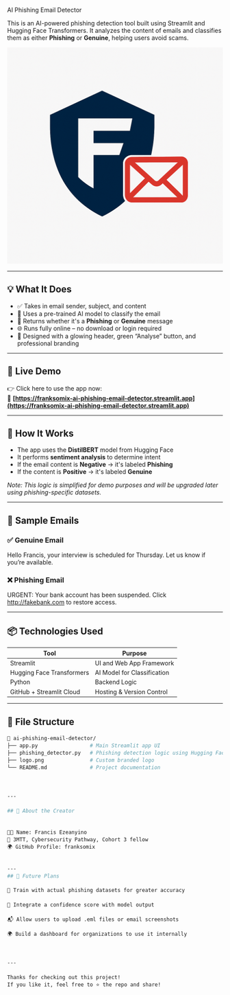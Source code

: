 AI Phishing Email Detector

This is an AI-powered phishing detection tool built using Streamlit and Hugging Face Transformers. It analyzes the content of emails and classifies them as either **Phishing** or **Genuine**, helping users avoid scams.

![App Logo](https://raw.githubusercontent.com/franksomix/ai-phishing-email-detector/main/logo.png)

---

## 💡 What It Does

- ✅ Takes in email sender, subject, and content
- 🧠 Uses a pre-trained AI model to classify the email
- 💬 Returns whether it's a **Phishing** or **Genuine** message
- 🌐 Runs fully online – no download or login required
- 🎨 Designed with a glowing header, green “Analyse” button, and professional branding

---

## 🚀 Live Demo

👉 Click here to use the app now:  
🔗 **[https://franksomix-ai-phishing-email-detector.streamlit.app](https://franksomix-ai-phishing-email-detector.streamlit.app)**

---

## 🧠 How It Works

- The app uses the **DistilBERT** model from Hugging Face
- It performs **sentiment analysis** to determine intent
- If the email content is **Negative** → it's labeled **Phishing**  
- If the content is **Positive** → it's labeled **Genuine**

_Note: This logic is simplified for demo purposes and will be upgraded later using phishing-specific datasets._

---

## 🧪 Sample Emails

### ✅ Genuine Email

Hello Francis, your interview is scheduled for Thursday. Let us know if you’re available.

### ❌ Phishing Email

URGENT: Your bank account has been suspended. Click http://fakebank.com to restore access.

---

## 📦 Technologies Used

| Tool             | Purpose                         |
|------------------|----------------------------------|
| Streamlit        | UI and Web App Framework        |
| Hugging Face Transformers | AI Model for Classification |
| Python           | Backend Logic                   |
| GitHub + Streamlit Cloud | Hosting & Version Control |

---

## 📂 File Structure

```bash
📁 ai-phishing-email-detector/
├── app.py                 # Main Streamlit app UI
├── phishing_detector.py   # Phishing detection logic using Hugging Face
├── logo.png               # Custom branded logo
└── README.md              # Project documentation



---

## 🙋 About the Creator


👨‍💻 Name: Francis Ezeanyino
🧭 3MTT, Cybersecurity Pathway, Cohort 3 fellow 
🌍 GitHub Profile: franksomix


---
## 📌 Future Plans

🔐 Train with actual phishing datasets for greater accuracy

🧠 Integrate a confidence score with model output

📬 Allow users to upload .eml files or email screenshots

🌍 Build a dashboard for organizations to use it internally



---

Thanks for checking out this project!
If you like it, feel free to ⭐ the repo and share!
